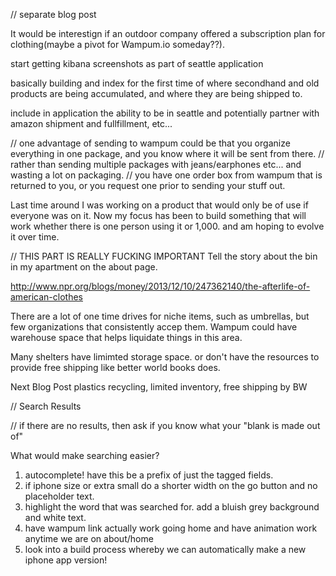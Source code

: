 // separate blog post

It would be interestign if an outdoor company offered a subscription plan for clothing(maybe a pivot for Wampum.io someday??).

start getting kibana screenshots as part of seattle application

basically building and index for the first time of where secondhand and old products are being accumulated, and where they are being shipped to.


include in application the ability to be in seattle and potentially partner with amazon shipment and fullfillment, etc...

// one advantage of sending to wampum could be that you organize everything in one package, and you know where it will be sent from there.
// rather than sending multiple packages with jeans/earphones etc... and wasting a lot on packaging.
// you have one order box from wampum that is returned to you, or you request one prior to sending your stuff out.

Last time around I was working on a product that would only be of use if everyone was on it.
Now my focus has been to build something that will work whether there is one person using it or 1,000. and am hoping to evolve it over time.


// THIS PART IS REALLY FUCKING IMPORTANT
Tell the story about the bin in my apartment on the about page.

http://www.npr.org/blogs/money/2013/12/10/247362140/the-afterlife-of-american-clothes

There are a lot of one time drives for niche items, such as umbrellas, but few organizations that consistently accep them. Wampum could have warehouse space that helps liquidate things in this area.

Many shelters have limimted storage space. or don't have the resources to provide free shipping like better world books does.

Next Blog Post
plastics recycling, limited inventory, free shipping by BW

// Search Results

// if there are no results, then ask if you know what your "blank is made out of"

What would make searching easier?

1. autocomplete! have this be a prefix of just the tagged fields.
2. if iphone size or extra small do a shorter width on the go button and no placeholder text.
3. highlight the word that was searched for. add a bluish grey background and white text.
4. have wampum link actually work going home and have animation work anytime we are on about/home
5. look into a build process whereby we can automatically make a new iphone app version!
